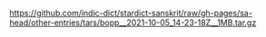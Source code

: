 https://github.com/indic-dict/stardict-sanskrit/raw/gh-pages/sa-head/other-entries/tars/bopp__2021-10-05_14-23-18Z__1MB.tar.gz  
